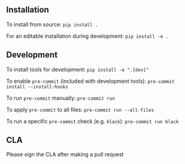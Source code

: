 ## Installation

To install from source:
`pip install .`

For an editable installation during development:
`pip install -e .`


## Development

To install tools for development:
`pip install -e ".[dev]"`

To enable `pre-commit` (included with development tools):
`pre-commit install --install-hooks`

To run `pre-commit` manually:
`pre-commit run`

To apply `pre-commit` to all files:
`pre-commit run --all-files`

To run a specific `pre-commit` check (e.g. `black`):
`pre-commit run black`


## CLA
Please sign the CLA after making a pull request
